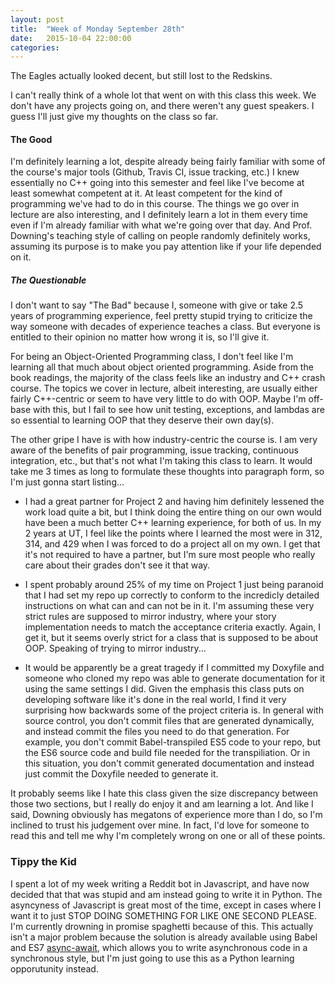 ```yaml
---
layout: post
title:  "Week of Monday September 28th"
date:   2015-10-04 22:00:00
categories: 
---
```

The Eagles actually looked decent, but still lost to the Redskins.

I can't really think of a whole lot that went on with this class this week. We don't have any projects going on, and there weren't any guest speakers. I guess I'll just give my thoughts on the class so far.

#### The Good

I'm definitely learning a lot, despite already being fairly familiar with some of the course's major tools (Github, Travis CI, issue tracking, etc.) I knew essentially no C++ going into this semester and feel like I've become at least somewhat competent at it. At least competent for the kind of programming we've had to do in this course. The things we go over in lecture are also interesting, and I definitely learn a lot in them every time even if I'm already familiar with what we're going over that day. And Prof. Downing's teaching style of calling on people randomly definitely works, assuming its purpose is to make you pay attention like if your life depended on it.

##### The Questionable

I don't want to say "The Bad" because I, someone with give or take 2.5 years of programming experience, feel pretty stupid trying to criticize the way someone with decades of experience teaches a class. But everyone is entitled to their opinion no matter how wrong it is, so I'll give it.

For being an Object-Oriented Programming class, I don't feel like I'm learning all that much about object oriented programming. Aside from the book readings, the majority of the class feels like an industry and C++ crash course. The topics we cover in lecture, albeit interesting, are usually either fairly C++-centric or seem to have very little to do with OOP. Maybe I'm off-base with this, but I fail to see how unit testing, exceptions, and lambdas are so essential to learning OOP that they deserve their own day(s). 

The other gripe I have is with how industry-centric the course is. I am very aware of the benefits of pair programming, issue tracking, continuous integration, etc., but that's not what I'm taking this class to learn. It would take me 3 times as long to formulate these thoughts into paragraph form, so I'm just gonna start listing...

+ I had a great partner for Project 2 and having him definitely lessened the work load quite a bit, but I think doing the entire thing on our own would have been a much better C++ learning experience, for both of us. In my 2 years at UT, I feel like the points where I learned the most were in 312, 314, and 429 when I was forced to do a project all on my own. I get that it's not required to have a partner, but I'm sure most people who really care about their grades don't see it that way. 

+ I spent probably around 25% of my time on Project 1 just being paranoid that I had set my repo up correctly to conform to the incredicly detailed instructions on what can and can not be in it. I'm assuming these very strict rules are supposed to mirror industry, where your story implementation needs to match the acceptance criteria exactly. Again, I get it, but it seems overly strict for a class that is supposed to be about OOP. Speaking of trying to mirror industry...

+ It would be apparently be a great tragedy if I committed my Doxyfile and someone who cloned my repo was able to generate documentation for it using the same settings I did. Given the emphasis this class puts on developing software like it's done in the real world, I find it very surprising how backwards some of the project criteria is. In general with source control, you don't commit files that are generated dynamically, and instead commit the files you need to do that generation. For example, you don't commit Babel-transpiled ES5 code to your repo, but the ES6 source code and build file needed for the transpiliation. Or in this situation, you don't commit generated documentation and instead just commit the Doxyfile needed to generate it. 

It probably seems like I hate this class given the size discrepancy between those two sections, but I really do enjoy it and am learning a lot. And like I said, Downing obviously has megatons of experience more than I do, so I'm inclined to trust his judgement over mine. In fact, I'd love for someone to read this and tell me why I'm completely wrong on one or all of these points. 

### Tippy the Kid
I spent a lot of my week writing a Reddit bot in Javascript, and have now decided that that was stupid and am instead going to write it in Python. The asyncyness of Javascript is great most of the time, except in cases where I want it to just STOP DOING SOMETHING FOR LIKE ONE SECOND PLEASE. I'm currently drowning in promise spaghetti because of this. This actually isn't a major problem because the solution is already available using Babel and ES7 [async-await](http://www.sitepoint.com/simplifying-asynchronous-coding-es7-async-functions/), which allows you to write asynchronous code in a synchronous style, but I'm just going to use this as a Python learning opporutunity instead.